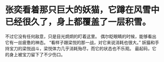 # 张奕看着那只巨大的妖猫，它蹲在风雪中已经很久了，身上都覆盖了一层积雪。
不过它没有任何敌意，只是目光炯炯的盯着这里。
偶尔眨眼睛的时候，能够看出它有一丝疲惫的神态。
“看样子跟梁悦的那一战，对它来说消耗也很大。”
妖猫和手持宝刀的梁悦战斗，梁悦体力几乎消耗殆尽，而它的状态也不乐观。
最起码，它的身上被宝刀留下了不少伤口。

